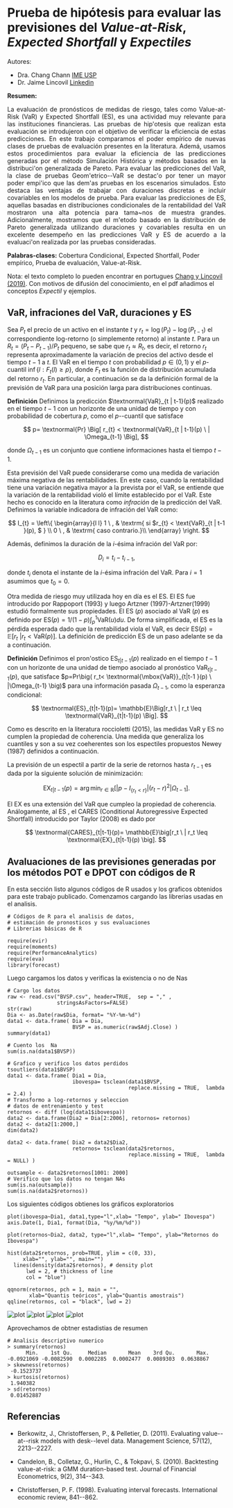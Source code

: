 # Prueba de hipótesis para evaluar las previsiones del *Value-at-Risk*, *Expected Shortfall* y *Expectiles*
Autores: 
- Dra. Chang Chann [IME USP](https://www.ime.usp.br/~chang/home/index.php)
- Dr. Jaime Lincovil [Linkedin](https://cl.linkedin.com/in/jaime-enrique-lincovil-curivil-973a9b186) 

**Resumen:** <div align="justify">La evaluación de pronósticos de medidas de riesgo, tales como Value-at-Risk (VaR) y Expected Shortfall (ES), 
es una actividad muy relevante para las instituciones financieras. Las pruebas de hip\'otesis que realizan esta evaluación se 
introdujeron con el objetivo de verificar la eficiencia de estas predicciones. En este trabajo comparamos el poder empírico de nuevas 
clases de pruebas de evaluación presentes en la literatura. Ademá, usamos estos procedimientos para evaluar la eficiencia de las 
predicciones generadas por el método Simulación Histórica y métodos basados en la distribuci\'on generalizada de Pareto. 
Para evaluar las predicciones del VaR, la clase de pruebas Geom\'etrico--VaR se destac\'o por tener un mayor poder empi\'ico que las 
dem\'as pruebas en los escenarios simulados. Esto destaca las ventajas de trabajar con duraciones discretas e incluir covariables en los 
modelos de prueba. Para evaluar las predicciones de ES, aquellas basadas en distribuciones condicionales de la rentabilidad del VaR mostraron 
una alta potencia para tama\~nos de muestra grandes. Adicionalmente, mostramos que el m\'etodo basado en la distribución de Pareto generalizada
utilizando duraciones y covariables resulta en un excelente desempeño en las predicciones VaR y ES de acuerdo a la evaluaci\'on realizada por 
las pruebas consideradas. </div>

**Palabras-clases:** Cobertura Condicional, Expected Shortfall, Poder empírico,  Prueba de evaluación, Value-at-Risk.

Nota: el texto completo lo pueden encontrar en portugues [Chang y Lincovil (2019)](https://bibliotecadigital.fgv.br/ojs/index.php/rbfin/article/view/78758).
Con motivos de difusión del conocimiento, en el pdf añadimos el conceptos *Expectil* y ejemplos.

## VaR, infraciones del VaR, duraciones y  ES

Sea $P_t$ el precio de un activo en el instante $t$ y $r_{t}= \log(P_{t}) - \log(P_{t-1})$ el correspondiente log-retorno (o simplemente retorno) al instante $t$. Para un $R_t=(P_t-P_{t-1})/P_t$ pequeno, se sabe que $r_t \approx R_t$, es decir, el retorno $r_t$ representa aproximadamente la variación de precios del activo desde el tiempo $t-1$ a $t$. El VaR en el tiempo $t$ con probabilidad $p \in (0,1)$ y el $p$-cuantil $\inf\{l: F_t(l)\geq p\}$, donde $F_t$ es la función de distribución acumulada del retorno $r_t$. En particular, a continuación se da la definición formal de la previsión de VaR para una posición larga para distribuciones continuas.


**Definición**
Definimos la predicción $\textnormal{VaR}_{t | t-1}(p)$ realizado en el tiempo $t-1$ con un horizonte de una unidad de tiempo y con probabilidad de cobertura $p$, como el $p$--cuantil que satisface 

$$
p= \textnormal{Pr} \Big[ r_{t}  <  \textnormal{VaR}_{t  | t-1}(p) \ | \Omega_{t-1} \Big],
$$

donde   $\Omega_{t-1}$ es  un conjunto que contiene   informaciones  hasta el tiempo $t-1$.

Esta previsión del VaR puede considerarse como una medida de  variación máxima negativa de las rentabilidades. En este caso, cuando la rentabilidad tiene una variación negativa mayor a la prevista por el VaR, se entiende que la variación de la rentabilidad violó el límite establecido por el VaR. Este hecho es conocido en la literatura como *infración* de la predicción del VaR. Definimos la variable indicadora de infración del VaR como:

$$
I_{t} = \left\{
\begin{array}{l l}
1 \ , & \textrm{ si $r_{t}  <  \text{VaR}_{t  | t-1  }(p), $  } \\
0 \ , & \textrm{ caso contrario.}\\
\end{array}
\right. 
$$

Además, definimos la duración de la $i$-ésima infración del VaR por:

$$
 D_i = t_i - t_{i-1},
$$

donde $t_{i}$ denota el instante de la $i$-ésima infración del VaR. Para $i=1$ asumimos que $t_0=0$.

Otra medida de riesgo muy utilizada hoy en día es el ES. El ES fue introducido por Rappoport (1993) y luego Artzner (1997)-Artzner(1999) estudió formalmente sus propiedades.  El ES $(p)$ asociado al  VaR $(p)$ es definido por $\mbox{ES}(p)=1/(1-p)\int_{p}^1\mbox{VaR}(u)du$. De forma simplificada, el ES es  la pérdida esperada dado que la rentabilidad viola el VaR, es decir $\mbox{ES}(p)= \mathbb{E}\big[r_t \ | r_t < \mbox{VaR}(p)\big]$. La definición de predicción ES de un paso adelante se da a continuación.

**Definición**
Definimos el pron\'ostico $\text{ES}_{t|t-1}(p)$ realizado en el tiempo $t-1$ con un horizonte de una unidad de tiempo asociado al pronóstico $\mbox{VaR}_{t|t-1}(p)$, que satisface $p=Pr\big( r_t< \textnormal{\mbox{VaR}}_{t|t-1 }(p) \ |\Omega_{t-1} \big)$ para una información pasada $\Omega_{t-1}$, como la esperanza condicional:

$$
\textnormal{ES}_{t|t-1}(p)= \mathbb{E}\Big[r_t \ | r_t \leq \textnormal{VaR}_{t|t-1}(p) \Big]. 
$$

Como es descrito en la literatura roccioletti (2015), las medidas VaR y ES no cumplen la propiedad de coherencia.  Una medida que generaliza los cuantiles y son a su vez coeherentes son los espectiles propuestos
Newey (1987) definidos a continuación.

La previsión de un espectil a partir de la serie de retornos hasta $r_{t-1}$ es dada por la siguiente solución de minimización:

$$
\mbox{EX}_{t|t-1}(p) = \arg \min_{r \in  \mathbb{R}} \left[ \Big|  p - I_{ \{ r_{t} <  r \}} \Big| (r_{t} - r )^2  \big|  \Omega_{t-1} \right] .
$$

El EX es una extensión del VaR que cumpleo la propiedad de coherencia. Análogamente, al ES , el CARES (Conditional Autoregressive Expected Shortfall) introducido por Taylor (2008) es dado por

$$
\textnormal{CARES}_{t|t-1}(p)= \mathbb{E}\big[r_t \ | r_t \leq \textnormal{EX}_{t|t-1}(p)   \big]. 
$$


## Avaluaciones de las previsiones generadas por los métodos POT e DPOT con códigos de R

En esta sección listo algunos códigos de R usados y los graficos obtenidos para este trabajo publicado. Comenzamos cargando las librerias
usadas en el analisis.

```{r}
# Códigos de R para el analisis de datos,
# estimación de pronosticos y sus evaluaciones
# Librerias básicas de R

require(evir)
require(moments)
require(PerformanceAnalytics)
require(eva)
library(forecast)
```
Luego cargamos los datos y verificas la existencia o no de Nas

```{r}
# Cargo los datos
raw <- read.csv("BVSP.csv", header=TRUE,  sep = "," ,
                stringsAsFactors=FALSE)
str(raw)
Dia <- as.Date(raw$Dia, format= "%Y-%m-%d")
data1 <- data.frame( Dia = Dia, 
                     BVSP = as.numeric(raw$Adj.Close) )
summary(data1)

# Cuento los  Na
sum(is.na(data1$BVSP))

# Grafico y verifico los datos perdidos
tsoutliers(data1$BVSP)
data1 <- data.frame( Dia1 = Dia, 
                     ibovespa= tsclean(data1$BVSP, 
                                       replace.missing = TRUE,  lambda = 2.4) )
# Transformo a log-retornos y seleccion
# datos de entrenamiento y test
retornos <- diff (log(data1$ibovespa))
data2 <- data.frame(Dia2 = Dia[2:2006], retornos= retornos)
data2 <- data2[1:2000,]
dim(data2)

data2 <- data.frame( Dia2 = data2$Dia2, 
                     retornos= tsclean(data2$retornos, 
                                       replace.missing = TRUE,  lambda = NULL) )

outsample <- data2$retornos[1001: 2000]
# Verifico que los datos no tengan NAs
sum(is.na(outsample))
sum(is.na(data2$retornos))
```

Los siguientes códigos obtienes los gráficos exploratorios
```{r}
plot(ibovespa~Dia1, data1,type="l",xlab= "Tempo", ylab=" Ibovespa")
axis.Date(1, Dia1, format(Dia, "%y/%m/%d"))

plot(retornos~Dia2, data2, type="l",xlab= "Tempo", ylab="Retornos do Ibovespa")

hist(data2$retornos, prob=TRUE, ylim = c(0, 33),
     xlab="", ylab="", main="")
  lines(density(data2$retornos), # density plot
      lwd = 2, # thickness of line
      col = "blue")

qqnorm(retornos, pch = 1, main = "",
       xlab="Quantis teóricos", ylab="Quantis amostrais")
qqline(retornos, col = "black", lwd = 2)
```
![plot](https://github.com/jelincovil/Backtesting-VaR-ES/blob/master/Figuras%20VaR/Figura1.jpg)
![plot](https://github.com/jelincovil/Backtesting-VaR-ES/blob/master/Figuras%20VaR/Figura2.jpg)
![plot](https://github.com/jelincovil/Backtesting-VaR-ES/blob/master/Figuras%20VaR/Figura3.jpg)
![plot](https://github.com/jelincovil/Backtesting-VaR-ES/blob/master/Figuras%20VaR/Figura4.jpg)

Aprovechamos de obtner estadistias de resumen

```{r}
# Analisis descriptivo numerico
> summary(retornos)
      Min.    1st Qu.     Median       Mean    3rd Qu.       Max. 
-0.0921069 -0.0082590  0.0002285  0.0002477  0.0089303  0.0638867 
> skewness(retornos)
 -0.1523737
> kurtosis(retornos)
 1.940382
> sd(retornos)
 0.01452887
```



## Referencias

- Berkowitz, J., Christoffersen, P., \& Pelletier, D. (2011). Evaluating value--at--risk models with desk--level data. Management Science, 57(12), 2213--2227.

- Candelon, B., Colletaz, G., Hurlin, C., \& Tokpavi, S. (2010). Backtesting value-at-risk: a GMM duration-based test. Journal of Financial Econometrics, 9(2), 314--343.

- Christoffersen, P. F. (1998). Evaluating interval forecasts. International economic review, 841--862.

